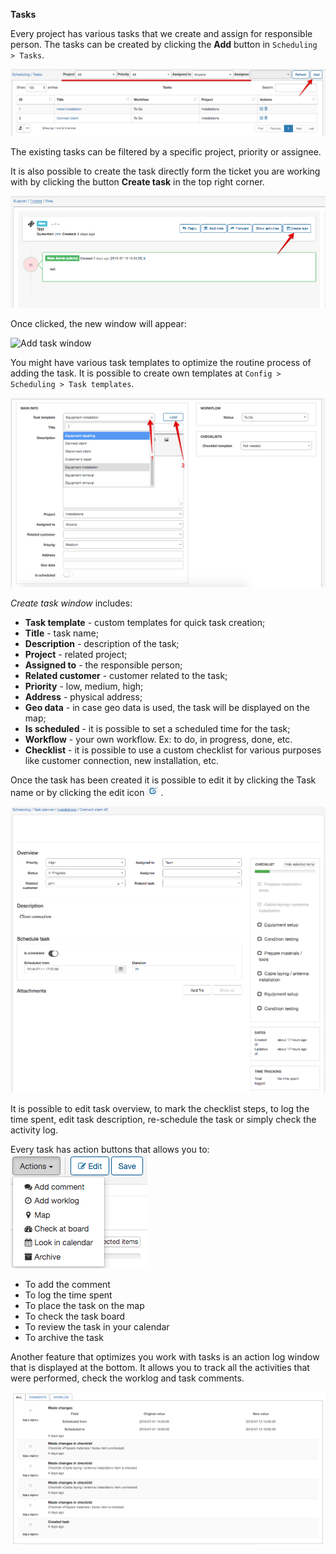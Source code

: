 **Tasks**

Every project has various tasks that we create and assign for responsible person. The tasks can be created by clicking the **Add** button in `Scheduling > Tasks`.

![Tasks](tasks_table.png)

The existing tasks can be filtered by a specific project, priority or assignee.

It is also possible to create the task directly form the ticket you are working with by clicking the button **Create task** in the top right corner.

![Add task tickets](tickets_add_task.png)

Once clicked, the new window will appear:

![Add task window](project_task.png)

You might have various task templates to optimize the routine process of adding the task. It is possible to create own templates at `Config > Scheduling > Task templates`.  

![Task templates](task_template.png)

*Create task window* includes:
* **Task template** - custom templates for quick task creation;
* **Title** - task name;
* **Description** - description of the task;
* **Project** - related project;
* **Assigned to** - the responsible person;
* **Related customer** - customer related to the task;
* **Priority** - low, medium, high;
* **Address** - physical address;
* **Geo data** - in case geo data is used, the task will be displayed on the map;
* **Is scheduled** - it is possible to set a scheduled time for the task;
* **Workflow** - your own workflow. Ex: to do, in progress, done, etc.
* **Checklist** - it is possible to use a custom checklist for various purposes like customer connection, new installation, etc.

Once the task has been created it is possible to edit it by clicking the Task name or by clicking the edit icon <icon class="image-icon">![edit icon](edit_icon.png)</icon> .  

![Edit task](edit_task.png)

It is possible to edit task overview, to mark the checklist steps, to log the time spent, edit task description, re-schedule the task or simply check the activity log.

Every task has action buttons that allows you to:  
![Task actions](task_actions.png)

* To add the comment
* To log the time spent
* To place the task on the map
* To check the task board
* To review the task in your calendar
* To archive the task


Another feature that optimizes you work with tasks is an action log window that is displayed at the bottom. It allows you to track all the activities that were performed, check the worklog and task comments.

![Activity log](activity_log.png)  
